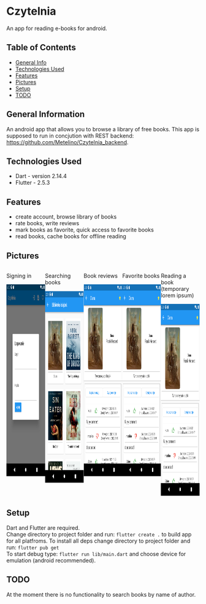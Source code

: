 # Czytelnia

An app for reading e-books for android.

## Table of Contents
* [General Info](#general-information)
* [Technologies Used](#technologies-used)
* [Features](#features)
* [Pictures](#pictures)
* [Setup](#setup)
* [TODO](#todo)

## General Information

An android app that allows you to browse a library of free books.
This app is supposed to run in concjution with REST backend: https://github.com/Metelino/Czytelnia_backend. 

## Technologies Used

- Dart - version 2.14.4
- Flutter - 2.5.3

## Features

- create account, browse library of books
- rate books, write reviews
- mark books as favorite, quick access to favorite books
- read books, cache books for offline reading

## Pictures
<div style="display:flex; flex-direction: row;">
  <div>
    <p>Signing in</p>
    <img src='./img/logowanie.png' width=300 height=500>
  </div>
  <div>
    <p>Searching books</p>
    <img src='./img/library.png' width=300 height=500>
  </div>
  <div>
    <p>Book reviews</p>
    <img src='./img/comments.png' width=300 height=500>
   </div>
  <div>
    <p>Favorite books</p>
    <img src='./img/comments.png' width=300 height=500>
  </div>
  <div>
    <p>Reading a book (temporary lorem ipsum)</p>
    <img src='./img/comments.png' width=300 height=500>
  </div>
</div>

## Setup
Dart and Flutter are required.\
Change directory to project folder and run: `flutter create .` to build app for all platfroms.
To install all deps change directory to project folder and run: `flutter pub get`\
To start debug type: `flutter run lib/main.dart` and choose device for emulation (android recommended).

## TODO
At the moment there is no functionality to search books by name of author.
